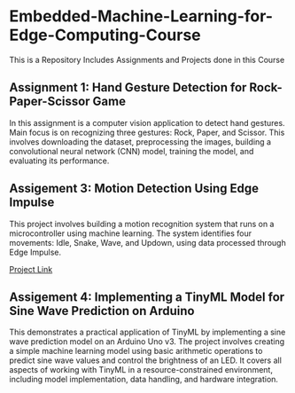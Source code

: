 # Embedded-Machine-Learning-for-Edge-Computing-Course

This is a Repository Includes Assignments and Projects done in this Course

## Assignment 1: Hand Gesture Detection for Rock-Paper-Scissor Game
In this assignment is a computer vision application to detect hand gestures. Main focus is on recognizing three gestures: Rock, Paper, and Scissor. This involves downloading the dataset, preprocessing the images, building a convolutional neural network (CNN) model, training the model, and evaluating its performance.

## Assigement 3: Motion Detection Using Edge Impulse
This project involves building a motion recognition system that runs on a microcontroller using machine learning. The system identifies four movements: Idle, Snake, Wave, and Updown, using data processed through Edge Impulse.

[Project Link](https://studio.edgeimpulse.com/public/513208/live)

## Assigement 4: Implementing a TinyML Model for Sine Wave Prediction on Arduino
This demonstrates a practical application of TinyML by implementing a sine wave prediction model on an Arduino Uno v3. The project involves creating a simple machine learning model using basic arithmetic operations to predict sine wave values and control the brightness of an LED. It covers all aspects of working with TinyML in a resource-constrained environment, including model implementation, data handling, and hardware integration.



